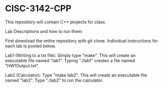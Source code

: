 # CISC-3142-CPP
This repository will contain C++ projects for class.

Lab Descriptions and how to run them:

First download the entire repository with git clone. Individual instructions for each lab is posted below.

Lab1 (Writing to a txt file): Simply type "make". This will create an executable file named "lab1". Typing "./lab1" creates a file named "HW1Output.txt". 

Lab2 (Calculator): Type "make lab2". This will create an executable file named "lab2". Type "./lab2" to run the calculator.
